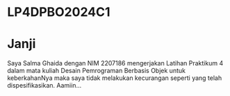 # LP4DPBO2024C1
# Janji
Saya Salma Ghaida dengan NIM 2207186 mengerjakan Latihan Praktikum 4 dalam mata kuliah Desain Pemrograman Berbasis Objek untuk keberkahanNya maka saya tidak melakukan kecurangan seperti yang telah dispesifikasikan. Aamiin...
